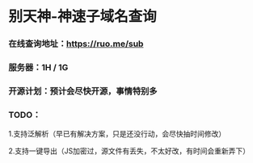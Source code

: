# 别天神-神速子域名查询

### 在线查询地址：https://ruo.me/sub

### 服务器：1H / 1G

### 开源计划：预计会尽快开源，事情特别多

### TODO：

1.支持泛解析（早已有解决方案，只是还没行动，会尽快抽时间修改）

2.支持一键导出（JS加密过，源文件有丢失，不太好改，有时间会重新弄下）
